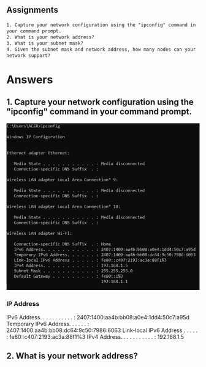## Assignments
    1. Capture your network configuration using the "ipconfig" command in your command prompt.
    2. What is your network address?
    3. What is your subnet mask?
    4. Given the subnet mask and network address, how many nodes can your network support?

# Answers

## 1. Capture your network configuration using the "ipconfig" command in your command prompt.

<img src="01.PNG">

### IP Address

   IPv6 Address. . . . . . . . . . . : 2407:1400:aa4b:bb08:a0e4:1dd4:50c7:a95d
   Temporary IPv6 Address. . . . . . : 2407:1400:aa4b:bb08:dc64:9c50:7986:6063
   Link-local IPv6 Address . . . . . : fe80::c407:2193:ac3a:88f1%3
   IPv4 Address. . . . . . . . . . . : 192.168.1.5

## 2. What is your network address?


